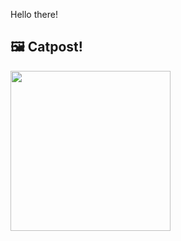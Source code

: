 Hello there!



## 🖼️ Catpost!

<sub>
    <img src="https://cdn2.thecatapi.com/images/d25.jpg" height="256">
</sub>

